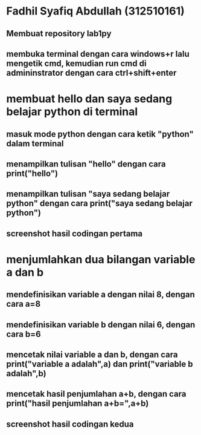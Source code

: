 # Fadhil Syafiq Abdullah (312510161)
## Membuat repository lab1py
## membuka terminal dengan cara windows+r lalu mengetik cmd, kemudian run cmd di admininstrator dengan cara ctrl+shift+enter

# membuat hello dan saya sedang belajar python di terminal

## masuk mode python dengan cara ketik "python" dalam terminal
## menampilkan tulisan "hello" dengan cara print("hello")
## menampilkan tulisan "saya sedang belajar python" dengan cara print("saya sedang belajar python")
## screenshot hasil codingan pertama

# menjumlahkan dua bilangan variable a dan b

## mendefinisikan variable a dengan nilai 8, dengan cara a=8
## mendefinisikan variable b dengan nilai 6, dengan cara b=6
## mencetak nilai variable a dan b, dengan cara print("variable a adalah",a) dan print("variable b adalah",b)
## mencetak hasil penjumlahan a+b, dengan cara print("hasil penjumlahan a+b=",a+b)
## screenshot hasil codingan kedua

